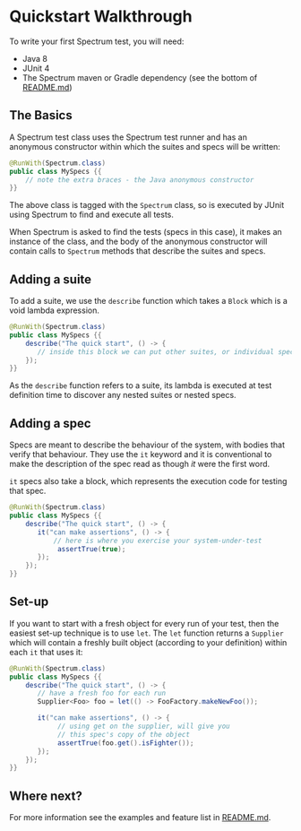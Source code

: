 # Quickstart Walkthrough

To write your first Spectrum test, you will need:

- Java 8
- JUnit 4
- The Spectrum maven or Gradle dependency (see the bottom of [README.md](../README.md))

## The Basics

A Spectrum test class uses the Spectrum test runner and has an anonymous constructor within which the suites and specs will be written:

```java
@RunWith(Spectrum.class)
public class MySpecs {{
    // note the extra braces - the Java anonymous constructor
}}
```

The above class is tagged with the `Spectrum` class, so is executed by JUnit using Spectrum to find and execute all tests.

When Spectrum is asked to find the tests (specs in this case), it makes an instance of the class, and the body of the anonymous constructor will contain calls to `Spectrum` methods that describe the suites and specs.

## Adding a suite

To add a suite, we use the `describe` function which takes a `Block` which is a void lambda expression.

```java
@RunWith(Spectrum.class)
public class MySpecs {{
    describe("The quick start", () -> {
       // inside this block we can put other suites, or individual specs
    });
}}
```

As the `describe` function refers to a suite, its lambda is executed at test definition time to discover any nested suites or nested specs.

## Adding a spec

Specs are meant to describe the behaviour of the system, with bodies that verify that behaviour. They use the `it` keyword and it is conventional to make the description of the spec read as though _it_ were the first word.

`it` specs also take a block, which represents the execution code for testing that spec.

```java
@RunWith(Spectrum.class)
public class MySpecs {{
    describe("The quick start", () -> {
       it("can make assertions", () -> {
           // here is where you exercise your system-under-test
            assertTrue(true);
       });
    });
}}
```

## Set-up

If you want to start with a fresh object for every run of your test, then the easiest set-up technique is to use `let`. The `let` function returns a `Supplier` which will contain a freshly built object (according to your definition) within each `it` that uses it:

```java
@RunWith(Spectrum.class)
public class MySpecs {{
    describe("The quick start", () -> {
       // have a fresh foo for each run
       Supplier<Foo> foo = let(() -> FooFactory.makeNewFoo());

       it("can make assertions", () -> {
            // using get on the supplier, will give you
            // this spec's copy of the object
            assertTrue(foo.get().isFighter());
       });
    });
}}
```

## Where next?

For more information see the examples and feature list in [README.md](../README.md).
